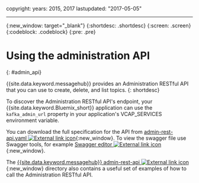 copyright:
  years: 2015, 2017
lastupdated: "2017-05-05"

---

{:new_window: target="_blank"}
{:shortdesc: .shortdesc}
{:screen: .screen}
{:codeblock: .codeblock}
{:pre: .pre}

# Using the administration API
{: #admin_api}

{{site.data.keyword.messagehub}} provides an Administration RESTful API that you can use to create, delete, and list topics.
{: shortdesc}

<!-- begin STAGING ONLY -->
To discover the Administration RESTful API's endpoint, your {{site.data.keyword.Bluemix_short}} application can use the `kafka_admin_url` property in your application's VCAP_SERVICES environment variable.
<!-- end STAGING ONLY -->

You can download the full specification for the API from [admin-rest-api.yaml ![External link icon](../../icons/launch-glyph.svg "External link icon")](https://github.com/ibm-messaging/message-hub-docs/blob/master/admin-rest-api/admin-rest-api.yaml){:new_window}.
To view the swagger file use Swagger tools, for example [Swagger editor ![External link icon](../../icons/launch-glyph.svg "External link icon")](http://editor.swagger.io/#/){:new_window}.

The [{{site.data.keyword.messagehub}} admin-rest-api ![External link icon](../../icons/launch-glyph.svg "External link icon")](https://github.com/ibm-messaging/message-hub-docs/tree/master/admin-rest-api){:new_window} directory also contains a useful set of examples of how to call the Administration RESTful API.


